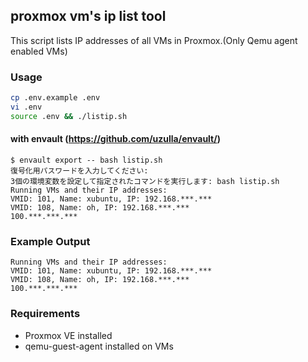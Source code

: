 ## proxmox vm's ip list tool

This script lists IP addresses of all VMs in Proxmox.(Only Qemu agent enabled VMs)

### Usage

```bash
cp .env.example .env
vi .env
source .env && ./listip.sh
```

#### with envault (https://github.com/uzulla/envault/)

```
$ envault export -- bash listip.sh
復号化用パスワードを入力してください:
3個の環境変数を設定して指定されたコマンドを実行します: bash listip.sh
Running VMs and their IP addresses:
VMID: 101, Name: xubuntu, IP: 192.168.***.***
VMID: 108, Name: oh, IP: 192.168.***.***
100.***.***.***
```

### Example Output

```
Running VMs and their IP addresses:
VMID: 101, Name: xubuntu, IP: 192.168.***.***
VMID: 108, Name: oh, IP: 192.168.***.***
100.***.***.***
```

### Requirements

- Proxmox VE installed
- qemu-guest-agent installed on VMs

